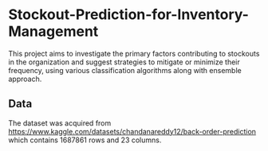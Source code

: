 # Stockout-Prediction-for-Inventory-Management
This project aims to investigate the primary factors contributing to stockouts in the organization and suggest strategies to mitigate or minimize their frequency, using various classification algorithms along with ensemble approach.

## Data 
The dataset was acquired from https://www.kaggle.com/datasets/chandanareddy12/back-order-prediction which contains 1687861 rows and 23 columns. 
